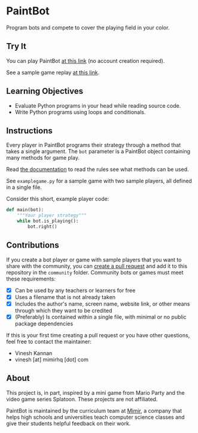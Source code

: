 # PaintBot
Program bots and compete to cover the playing field in your color.

## Try It

You can play PaintBot [at this link](https://repl.it/@vingkan/paintbotpython) (no account creation required).

See a sample game replay [at this link](https://paintbot.glitch.me/?s=6,6,0-0-0!1-5-5!2-0-5,0-0-1!1-5-4!2-0-5,0-0-2!1-5-3!2-0-4,0-0-3!1-4-3!2-1-4,0-1-3!1-3-3!2-1-4,0-2-3-f!1-2-3-f!2-1-4,0-2-3-f!1-2-3-f!2-1-3-f,0-1-3!1-3-3!2-1-4).

## Learning Objectives

- Evaluate Python programs in your head while reading source code.
- Write Python programs using loops and conditionals.

## Instructions

Every player in PaintBot programs their strategy through a method that takes a single argument. The `bot` parameter is a PaintBot object containing many methods for game play.

Read [the documentation](docs.md) to read the rules see what methods can be used.

See `examplegame.py` for a sample game with two sample players, all defined in a single file.

Consider this short, example player code:

```python
def main(bot):
    """Your player strategy"""
    while bot.is_playing():
        bot.right()
```

## Contributions

If you create a bot player or game with sample players that you want to share with the community, you can [create a pull request](https://help.github.com/articles/creating-a-pull-request/) and add it to this repository in the `community` folder. Community bots or games must meet these requirements:

- [x] Can be used by any teachers or learners for free
- [x] Uses a filename that is not already taken
- [x] Includes the author's name, screen name, website link, or other means through which they want to be credited
- [x] (Preferably) Is contained within a single file, with minimal or no public package dependencies

If this is your first time creating a pull request or you have other questions, feel free to contact the maintainer:

- Vinesh Kannan
- vinesh [at] mimirhq [dot] com

## About

This project is, in part, inspired by a mini game from Mario Party and the video game series Splatoon. These projects are not affiliated.

PaintBot is maintained by the curriculum team at [Mimir](https://www.mimirhq.com/), a company that helps high schools and universities teach computer science classes and give their students helpful feedback on their work.
